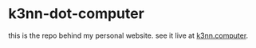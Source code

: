 # k3nn-dot-computer

this is the repo behind my personal website. see it live at [k3nn.computer](https://k3nn.computer).